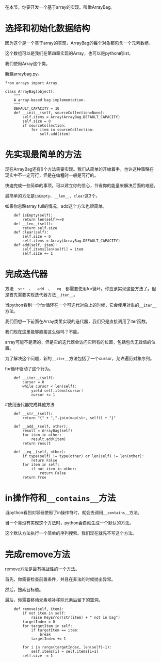 在本节，你要开发一个基于array的实现。叫做ArrayBag。

# 选择和初始化数据结构

因为这个是一个基于array的实现，ArrayBag的每个对象都包含一个元素数组。

这个数组可以是我们在第四章实现的Array，也可以是python的list。

我们使用Array这个类。

新建arraybag.py。

```
from arrays import Array

class ArrayBag(object):
    """
    A array-based bag implementation.
    """
    DEFAULT_CAPACITY = 10
    def __init__(self, sourceCollection=None):
        self.items = Array(ArrayBag.DEFAULT_CAPACITY)
        self.size = 0
        if sourceCollection:
            for item in sourceCollection:
                self.add(item)
```



# 先实现最简单的方法

现在ArrayBag还有9个方法需要实现。我们从简单的开始着手，也许这种策略在现实中不一定可行，但是在编程时一般是可行的。

快速完成一些简单的事项，可以建立你的信心，节省你的能量来解决后面的难题。

最简单的方法是`isEmpty`、`__len__`、`clear`这3个。

如果你忽略array full的情况，add这个方法也很简单。

```
    def isEmpty(self):
        return len(self)==0
    def __len__(self):
        return self.size
    def clear(self):
        self.size = 0
        self.items = Array(ArrayBag.DEFAULT_CAPACITY)
    def add(self, item):
        self.items[len(self)] = item
        self.size += 1
```



# 完成迭代器

方法`__str__`、`__add__`、`__eq__`都需要使用for循环。你应该实现这些方法了。但是首先需要实现迭代器方法`__iter__`。

当python看到一个for循环在一个可迭代对象上的时候，它会使用对象的`__iter__`方法。

我们回想一下前面在Array类里实现的迭代器，我们只是直接调用了iter函数。

我们现在这里能够直接这么做吗？不能。

array可能不是满的，但是它的迭代器会访问它所有的位置，包括包含无效值的位置。

为了解决这个问题，新的`__iter__`方法包括了一个cursor，允许遍历对象序列。

for循环驱动了这个行为。

```
    def __iter__(self):
        cursor = 0
        while cursor < len(self):
            yield self.items[cursor]
            cursor += 1
```

#使用迭代器完成其他方法

```
    def __str__(self):
        return "{" + ",".join(map(str, self)) + "}"

    def __add__(self, other):
        result = ArrayBag(self)
        for item in other:
            result.add(item)
        return result

    def __eq__(self, other):
        if type(self) != type(other) or len(self) != len(other):
            return False
        for item in self:
            if not item in other:
                return False
        return True
```

# in操作符和`__contains__`方法

当python看到对容器使用了in操作符时，就会去调用`__contains__`方法。

当一个类没有实现这个方法时，python会自动生成一个默认的方法。

这个默认方法执行一个简单的序列搜索。我们现在就先不写这个方法。

# 完成remove方法

remove方法是最有挑战性的一个方法。

首先，你需要检查前置条件，并且在非法的时候抛出异常。

然后，搜索目标值。

最后，你需要移动元素填补移除元素后留下的空洞。

```
    def remove(self, item):
        if not item in self:
            raise KeyError(str(item) + " not in bag")
        targetIndex = 0
        for targetItem in self:
            if targetItem == item:
                break
            targetIndex += 1

        for i in range(targetIndex, len(self)-1):
            self.items[i] = self.items[i+1]
        self.size -= 1
```

